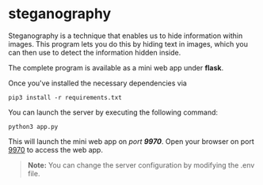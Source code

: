 # steganography

Steganography is a technique that enables us to hide information within images. This program lets you do this by hiding text in images, which you can then use to detect the information hidden inside. 

The complete program is available as a mini web app under **flask**.

Once you've installed the necessary dependencies via
```
pip3 install -r requirements.txt
```

You can launch the server by executing the following command:
```
python3 app.py
```

This will launch the mini web app on _port **9970**_.
Open your browser on port [9970](http://127.0.0.1:9970/) to access the web app.

> **Note:** You can change the server configuration by modifying the .env file.